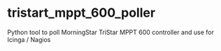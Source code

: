 # tristart_mppt_600_poller
Python tool to poll MorningStar TriStar MPPT 600 controller and use for Icinga / Nagios
